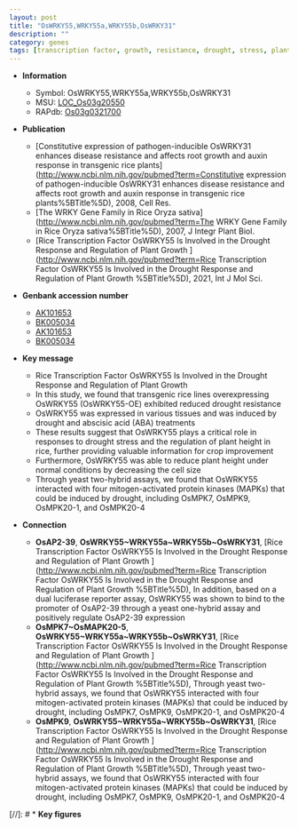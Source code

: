 ```yaml
---
layout: post
title: "OsWRKY55,WRKY55a,WRKY55b,OsWRKY31"
description: ""
category: genes
tags: [transcription factor, growth, resistance, drought, stress, plant growth, abscisic acid, height, plant height, protein kinase, drought stress, drought resistance, drought stress ]
---
```


* **Information**  
    + Symbol: OsWRKY55,WRKY55a,WRKY55b,OsWRKY31  
    + MSU: [LOC_Os03g20550](http://rice.uga.edu/cgi-bin/ORF_infopage.cgi?orf=LOC_Os03g20550)  
    + RAPdb: [Os03g0321700](https://rapdb.dna.affrc.go.jp/locus/?name=Os03g0321700)  

* **Publication**  
    + [Constitutive expression of pathogen-inducible OsWRKY31 enhances disease resistance and affects root growth and auxin response in transgenic rice plants](http://www.ncbi.nlm.nih.gov/pubmed?term=Constitutive expression of pathogen-inducible OsWRKY31 enhances disease resistance and affects root growth and auxin response in transgenic rice plants%5BTitle%5D), 2008, Cell Res.
    + [The WRKY Gene Family in Rice Oryza sativa](http://www.ncbi.nlm.nih.gov/pubmed?term=The WRKY Gene Family in Rice Oryza sativa%5BTitle%5D), 2007, J Integr Plant Biol.
    + [Rice Transcription Factor OsWRKY55 Is Involved in the Drought Response and Regulation of Plant Growth ](http://www.ncbi.nlm.nih.gov/pubmed?term=Rice Transcription Factor OsWRKY55 Is Involved in the Drought Response and Regulation of Plant Growth %5BTitle%5D), 2021, Int J Mol Sci.

* **Genbank accession number**  
    + [AK101653](http://www.ncbi.nlm.nih.gov/nuccore/AK101653)
    + [BK005034](http://www.ncbi.nlm.nih.gov/nuccore/BK005034)
    + [AK101653](http://www.ncbi.nlm.nih.gov/nuccore/AK101653)
    + [BK005034](http://www.ncbi.nlm.nih.gov/nuccore/BK005034)

* **Key message**  
    + Rice Transcription Factor OsWRKY55 Is Involved in the Drought Response and Regulation of Plant Growth
    + In this study, we found that transgenic rice lines overexpressing OsWRKY55 (OsWRKY55-OE) exhibited reduced drought resistance
    + OsWRKY55 was expressed in various tissues and was induced by drought and abscisic acid (ABA) treatments
    + These results suggest that OsWRKY55 plays a critical role in responses to drought stress and the regulation of plant height in rice, further providing valuable information for crop improvement
    + Furthermore, OsWRKY55 was able to reduce plant height under normal conditions by decreasing the cell size
    + Through yeast two-hybrid assays, we found that OsWRKY55 interacted with four mitogen-activated protein kinases (MAPKs) that could be induced by drought, including OsMPK7, OsMPK9, OsMPK20-1, and OsMPK20-4

* **Connection**  
    + __OsAP2-39__, __OsWRKY55~WRKY55a~WRKY55b~OsWRKY31__, [Rice Transcription Factor OsWRKY55 Is Involved in the Drought Response and Regulation of Plant Growth ](http://www.ncbi.nlm.nih.gov/pubmed?term=Rice Transcription Factor OsWRKY55 Is Involved in the Drought Response and Regulation of Plant Growth %5BTitle%5D),  In addition, based on a dual luciferase reporter assay, OsWRKY55 was shown to bind to the promoter of OsAP2-39 through a yeast one-hybrid assay and positively regulate OsAP2-39 expression
    + __OsMPK7~OsMAPK20-5__, __OsWRKY55~WRKY55a~WRKY55b~OsWRKY31__, [Rice Transcription Factor OsWRKY55 Is Involved in the Drought Response and Regulation of Plant Growth ](http://www.ncbi.nlm.nih.gov/pubmed?term=Rice Transcription Factor OsWRKY55 Is Involved in the Drought Response and Regulation of Plant Growth %5BTitle%5D),  Through yeast two-hybrid assays, we found that OsWRKY55 interacted with four mitogen-activated protein kinases (MAPKs) that could be induced by drought, including OsMPK7, OsMPK9, OsMPK20-1, and OsMPK20-4
    + __OsMPK9__, __OsWRKY55~WRKY55a~WRKY55b~OsWRKY31__, [Rice Transcription Factor OsWRKY55 Is Involved in the Drought Response and Regulation of Plant Growth ](http://www.ncbi.nlm.nih.gov/pubmed?term=Rice Transcription Factor OsWRKY55 Is Involved in the Drought Response and Regulation of Plant Growth %5BTitle%5D),  Through yeast two-hybrid assays, we found that OsWRKY55 interacted with four mitogen-activated protein kinases (MAPKs) that could be induced by drought, including OsMPK7, OsMPK9, OsMPK20-1, and OsMPK20-4

[//]: # * **Key figures**  


